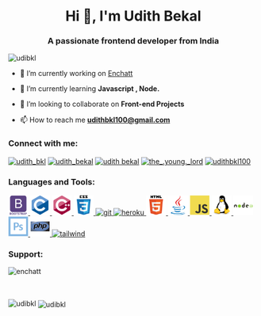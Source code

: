 <h1 align="center">Hi 👋, I'm Udith Bekal</h1>
<h3 align="center">A passionate frontend developer from India</h3>

<p align="left"> <img src="https://komarev.com/ghpvc/?username=udibkl&label=Profile%20views&color=0e75b6&style=flat" alt="udibkl" /> </p>

- 🔭 I’m currently working on [Enchatt](https://enchatt.in)

- 🌱 I’m currently learning **Javascript , Node.**

- 👯 I’m looking to collaborate on **Front-end Projects**

- 📫 How to reach me **udithbkl100@gmail.com**

<h3 align="left">Connect with me:</h3>
<p align="left">
<a href="https://twitter.com/udith_bkl" target="blank"><img align="center" src="https://raw.githubusercontent.com/rahuldkjain/github-profile-readme-generator/master/src/images/icons/Social/twitter.svg" alt="udith_bkl" height="30" width="40" /></a>
<a href="https://www.linkedin.com/in/udith-bekal/" target="blank"><img align="center" src="https://raw.githubusercontent.com/rahuldkjain/github-profile-readme-generator/master/src/images/icons/Social/linked-in-alt.svg" alt="udith_bekal" height="30" width="40" /></a>
<a href="https://fb.com/udith.bkl" target="blank"><img align="center" src="https://raw.githubusercontent.com/rahuldkjain/github-profile-readme-generator/master/src/images/icons/Social/facebook.svg" alt="udith bekal" height="30" width="40" /></a>
<a href="https://instagram.com/the_.young._lord" target="blank"><img align="center" src="https://raw.githubusercontent.com/rahuldkjain/github-profile-readme-generator/master/src/images/icons/Social/instagram.svg" alt="the_.young._lord" height="30" width="40" /></a>
<a href="https://www.hackerrank.com/udithbkl100" target="blank"><img align="center" src="https://raw.githubusercontent.com/rahuldkjain/github-profile-readme-generator/master/src/images/icons/Social/hackerrank.svg" alt="udithbkl100" height="30" width="40" /></a>
</p>

<h3 align="left">Languages and Tools:</h3>
<p align="left"> <a href="https://getbootstrap.com" target="_blank"> <img src="https://raw.githubusercontent.com/devicons/devicon/master/icons/bootstrap/bootstrap-plain-wordmark.svg" alt="bootstrap" width="40" height="40"/> </a> <a href="https://www.cprogramming.com/" target="_blank"> <img src="https://raw.githubusercontent.com/devicons/devicon/master/icons/c/c-original.svg" alt="c" width="40" height="40"/> </a> <a href="https://www.w3schools.com/cpp/" target="_blank"> <img src="https://raw.githubusercontent.com/devicons/devicon/master/icons/cplusplus/cplusplus-original.svg" alt="cplusplus" width="40" height="40"/> </a> <a href="https://www.w3schools.com/css/" target="_blank"> <img src="https://raw.githubusercontent.com/devicons/devicon/master/icons/css3/css3-original-wordmark.svg" alt="css3" width="40" height="40"/> </a> <a href="https://git-scm.com/" target="_blank"> <img src="https://www.vectorlogo.zone/logos/git-scm/git-scm-icon.svg" alt="git" width="40" height="40"/> </a> <a href="https://heroku.com" target="_blank"> <img src="https://www.vectorlogo.zone/logos/heroku/heroku-icon.svg" alt="heroku" width="40" height="40"/> </a> <a href="https://www.w3.org/html/" target="_blank"> <img src="https://raw.githubusercontent.com/devicons/devicon/master/icons/html5/html5-original-wordmark.svg" alt="html5" width="40" height="40"/> </a> <a href="https://www.java.com" target="_blank"> <img src="https://raw.githubusercontent.com/devicons/devicon/master/icons/java/java-original.svg" alt="java" width="40" height="40"/> </a> <a href="https://developer.mozilla.org/en-US/docs/Web/JavaScript" target="_blank"> <img src="https://raw.githubusercontent.com/devicons/devicon/master/icons/javascript/javascript-original.svg" alt="javascript" width="40" height="40"/> </a> <a href="https://www.linux.org/" target="_blank"> <img src="https://raw.githubusercontent.com/devicons/devicon/master/icons/linux/linux-original.svg" alt="linux" width="40" height="40"/> </a> <a href="https://nodejs.org" target="_blank"> <img src="https://raw.githubusercontent.com/devicons/devicon/master/icons/nodejs/nodejs-original-wordmark.svg" alt="nodejs" width="40" height="40"/> </a> <a href="https://www.photoshop.com/en" target="_blank"> <img src="https://raw.githubusercontent.com/devicons/devicon/master/icons/photoshop/photoshop-line.svg" alt="photoshop" width="40" height="40"/> </a> <a href="https://www.php.net" target="_blank"> <img src="https://raw.githubusercontent.com/devicons/devicon/master/icons/php/php-original.svg" alt="php" width="40" height="40"/> </a> <a href="https://tailwindcss.com/" target="_blank"> <img src="https://www.vectorlogo.zone/logos/tailwindcss/tailwindcss-icon.svg" alt="tailwind" width="40" height="40"/> </a> 
</p>


<h3 align="left">Support:</h3>
<p><a href="https://www.buymeacoffee.com/enchatt"> <img align="left" src="https://cdn.buymeacoffee.com/buttons/v2/default-yellow.png" height="50" width="210" alt="enchatt" /></a></p><br><br>
&nbsp;
<p><img align="left" src="https://github-readme-stats.vercel.app/api/top-langs?username=udibkl&show_icons=true&locale=en&layout=compact" alt="udibkl" /></p>

<p>&nbsp;<img align="center" src="https://github-readme-stats.vercel.app/api?username=udibkl&show_icons=true&locale=en" alt="udibkl" /></p>

